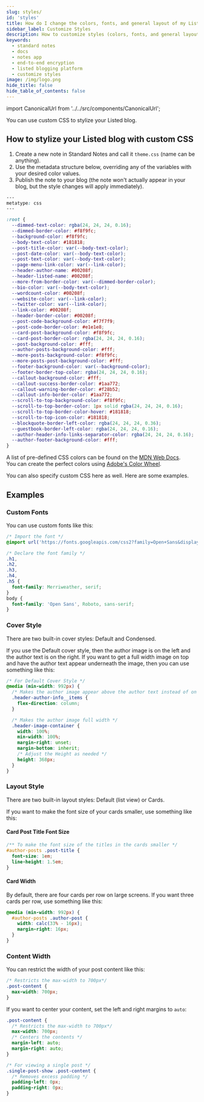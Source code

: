 ```yaml
---
slug: styles/
id: 'styles'
title: How do I change the colors, fonts, and general layout of my Listed blog?
sidebar_label: Customize Styles
description: How to customize styles (colors, fonts, and general layout) of your Listed blog.
keywords:
  - standard notes
  - docs
  - notes app
  - end-to-end encryption
  - listed blogging platform
  - customize styles
image: /img/logo.png
hide_title: false
hide_table_of_contents: false
---
```


<!-- Copied from https://standardnotes.org/help/66/how-do-i-change-the-colors-fonts-and-general-layout-of-my-listed-blog -->

import CanonicalUrl from '../../src/components/CanonicalUrl';

<CanonicalUrl
 canonicalUrl="https://standardnotes.org/help/66/how-do-i-change-the-colors-fonts-and-general-layout-of-my-listed-blog"
/>

You can use custom CSS to stylize your Listed blog.

## How to stylize your Listed blog with custom CSS

1. Create a new note in Standard Notes and call it `theme.css` (name can be anything).
2. Use the metadata structure below, overriding any of the variables with your desired color values.
3. Publish the note to your blog (the note won't actually appear in your blog, but the style changes will apply immediately).

```css
---
metatype: css
---

:root {
  --dimmed-text-color: rgba(24, 24, 24, 0.16);
  --dimmed-border-color: #f8f9fc;
  --background-color: #f8f9fc;
  --body-text-color: #181818;
  --post-title-color: var(--body-text-color);
  --post-date-color: var(--body-text-color);
  --post-text-color: var(--body-text-color);
  --page-menu-link-color: var(--link-color);
  --header-author-name: #00208f;
  --header-listed-name: #00208f;
  --more-from-border-color: var(--dimmed-border-color);
  --bio-color: var(--body-text-color);
  --wordcount-color: #00208f;
  --website-color: var(--link-color);
  --twitter-color: var(--link-color);
  --link-color: #00208f;
  --header-border-color: #00208f;
  --post-code-background-color: #f7f7f9;
  --post-code-border-color: #e1e1e8;
  --card-post-background-color: #f8f9fc;
  --card-post-border-color: rgba(24, 24, 24, 0.16);
  --post-background-color: #fff;
  --author-posts-background-color: #fff;
  --more-posts-background-color: #f8f9fc;
  --more-posts-post-background-color: #fff;
  --footer-background-color: var(--background-color);
  --footer-border-top-color: rgba(24, 24, 24, 0.16);
  --callout-background-color: #fff;
  --callout-success-border-color: #1aa772;
  --callout-warning-border-color: #f28b52;
  --callout-info-border-color: #1aa772;
  --scroll-to-top-background-color: #f8f9fc;
  --scroll-to-top-border-color: 1px solid rgba(24, 24, 24, 0.16);
  --scroll-to-top-border-color-hover: #181818;
  --scroll-to-top-icon-color: #181818;
  --blockquote-border-left-color: rgba(24, 24, 24, 0.36);
  --guestbook-border-left-color: rgba(24, 24, 24, 0.16);
  --author-header-info-links-separator-color: rgba(24, 24, 24, 0.16);
  --author-footer-background-color: #fff;
}
```

A list of pre-defined CSS colors can be found on the [MDN Web Docs](https://developer.mozilla.org/en-US/docs/Web/CSS/color_value).  
You can create the perfect colors using [Adobe's Color Wheel](https://color.adobe.com/create/color-wheel).

You can also specify custom CSS here as well. Here are some examples.

## Examples

### Custom Fonts

You can use custom fonts like this:

```css
/* Import the font */
@import url('https://fonts.googleapis.com/css2?family=Open+Sans&display=swap');

/* Declare the font family */
.h1,
.h2,
.h3,
.h4,
.h5 {
  font-family: Merriweather, serif;
}
body {
  font-family: 'Open Sans', Roboto, sans-serif;
}
```

### Cover Style

There are two built-in cover styles: Default and Condensed.

If you use the Default cover style, then the author image is on the left and the author text is on the right. If you want to get a full width image on top and have the author text appear underneath the image, then you can use something like this:

```css
/* For Default Cover Style */
@media (min-width: 992px) {
  /* Makes the author image appear above the author text instead of on the left */
  .header-author-info__items {
    flex-direction: column;
  }

  /* Makes the author image full width */
  .header-image-container {
    width: 100%;
    min-width: 100%;
    margin-right: unset;
    margin-bottom: inherit;
    /* Adjust the Height as needed */
    height: 368px;
  }
}
```

### Layout Style

There are two built-in layout styles: Default (list view) or Cards.

If you want to make the font size of your cards smaller, use something like this:

#### Card Post Title Font Size

```css
/** To make the font size of the titles in the cards smaller */
#author-posts .post-title {
  font-size: 1em;
  line-height: 1.5em;
}
```

#### Card Width

By default, there are four cards per row on large screens. If you want three cards per row, use something like this:

```css
@media (min-width: 992px) {
  #author-posts .author-post {
    width: calc(33% - 16px);
    margin-right: 16px;
  }
}
```

### Content Width

You can restrict the width of your post content like this:

```css
/* Restricts the max-width to 700px*/
.post-content {
  max-width: 700px;
}
```

If you want to center your content, set the left and right margins to `auto`:

```css
.post-content {
  /* Restricts the max-width to 700px*/
  max-width: 700px;
  /* Centers the contents */
  margin-left: auto;
  margin-right: auto;
}

/* For viewing a single post */
.single-post-show .post-content {
  /* Removes excess padding */
  padding-left: 0px;
  padding-right: 0px;
}
```
